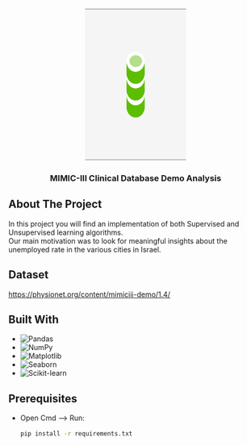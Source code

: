 <!-- PROJECT LOGO -->
<br />
<div align="center">
  <a href="https://github.com/gdavidi/HealthCare-Project">
    <img src="images/logo.png" alt="Logo" width="200" height=300">
  </a>

<h3 align="center">MIMIC-III Clinical Database Demo Analysis</h3>
</div>

<!-- ABOUT THE PROJECT -->

## About The Project

In this project you will find an implementation of both Supervised and Unsupervised learning algorithms.  
Our main motivation was to look for meaningful insights about the unemployed rate in the various cities in Israel.

<!-- Dataset -->

## Dataset

https://physionet.org/content/mimiciii-demo/1.4/

## Built With

- ![Pandas](https://img.shields.io/badge/pandas-2.2.3-blue?style=for-the-badge&logo=pandas)
- ![NumPy](https://img.shields.io/badge/numpy-2.2.1-orange?style=for-the-badge&logo=numpy)
- ![Matplotlib](https://img.shields.io/badge/matplotlib-3.10.0-yellow?style=for-the-badge&logo=python)
- ![Seaborn](https://img.shields.io/badge/Seaborn-0.13.2-blueviolet?style=for-the-badge&logo=python)
- ![Scikit-learn](https://img.shields.io/badge/scikit--learn-1.6.0-green?style=for-the-badge&logo=scikit-learn)

<!-- GETTING STARTED -->

## Prerequisites

- Open Cmd --> Run:
  ```sh
  pip install -r requirements.txt
  ```

<!-- MARKDOWN LINKS & IMAGES -->
<!-- https://www.markdownguide.org/basic-syntax/#reference-style-links -->
